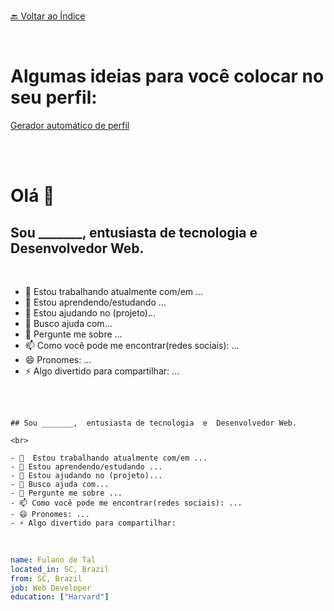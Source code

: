 <br>[🔙 Voltar ao Índice](./README.md)<br>

<br>

# Algumas ideias para você colocar no seu perfil:
[Gerador automático de perfil](https://arturssmirnovs.github.io/github-profile-readme-generator/)

<br>

<br>

# Olá 👋
## Sou _______,  entusiasta de tecnologia  e  Desenvolvedor Web.

<br>

- 🔭  Estou trabalhando atualmente com/em ... 
- 🌱 Estou aprendendo/estudando ...
- 👯 Estou ajudando no (projeto)...
- 🤔 Busco ajuda com... 
- 💬 Pergunte me sobre ...
- 📫 Como você pode me encontrar(redes sociais): ...
- 😄 Pronomes: ...
- ⚡ Algo divertido para compartilhar: ...

<br>

<br>

```# Olá 👋
## Sou _______,  entusiasta de tecnologia  e  Desenvolvedor Web.

<br>

- 🔭  Estou trabalhando atualmente com/em ... 
- 🌱 Estou aprendendo/estudando ...
- 👯 Estou ajudando no (projeto)...
- 🤔 Busco ajuda com... 
- 💬 Pergunte me sobre ...
- 📫 Como você pode me encontrar(redes sociais): ...
- 😄 Pronomes: ...
- ⚡ Algo divertido para compartilhar: 
```

<br>




```yaml
name: Fulano de Tal
located_in: SC, Brazil
from: SC, Brazil
job: Web Developer 
education: ["Harvard"] 
```

